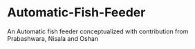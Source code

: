 # Automatic-Fish-Feeder
An Automatic fish feeder conceptualized with contribution from Prabashwara, Nisala and Oshan
